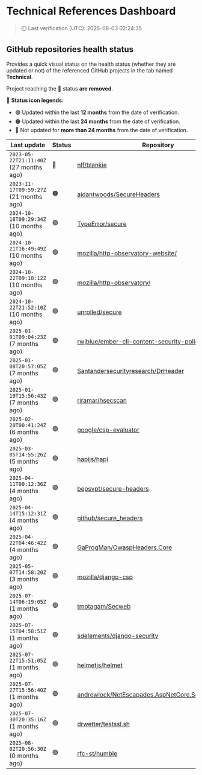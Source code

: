 
# Technical References Dashboard

> :timer_clock: Last verification (UTC): 2025-08-03 02:24:35

## GitHub repositories health status

Provides a quick visual status on the health status (whether they are updated or not) of the referenced GitHub projects in the tab named **Technical**.

Project reaching the :red_circle: status **are removed**.

:speech_balloon: **Status icon legends:**

* :green_circle: Updated within the last **12 months** from the date of verification.
* :orange_circle: Updated within the last **24 months** from the date of verification.
* :red_circle: Not updated for **more than 24 months** from the date of verification.

| Last update | Status | Repository |
| --- | --- | --- |
| `2023-05-22T21:11:40Z` (27 months ago) | :red_circle: | [nlf/blankie](https://github.com/nlf/blankie) |
| `2023-11-17T09:59:27Z` (21 months ago) | :orange_circle: | [aidantwoods/SecureHeaders](https://github.com/aidantwoods/SecureHeaders) |
| `2024-10-18T09:29:34Z` (10 months ago) | :green_circle: | [TypeError/secure](https://github.com/TypeError/secure) |
| `2024-10-21T16:49:49Z` (10 months ago) | :green_circle: | [mozilla/http-observatory-website/](https://github.com/mozilla/http-observatory-website/) |
| `2024-10-22T09:18:12Z` (10 months ago) | :green_circle: | [mozilla/http-observatory/](https://github.com/mozilla/http-observatory/) |
| `2024-10-22T21:52:10Z` (10 months ago) | :green_circle: | [unrolled/secure](https://github.com/unrolled/secure) |
| `2025-01-01T09:04:23Z` (7 months ago) | :green_circle: | [rwjblue/ember-cli-content-security-policy/](https://github.com/rwjblue/ember-cli-content-security-policy/) |
| `2025-01-08T20:57:05Z` (7 months ago) | :green_circle: | [Santandersecurityresearch/DrHeader](https://github.com/Santandersecurityresearch/DrHeader) |
| `2025-01-19T15:56:43Z` (7 months ago) | :green_circle: | [riramar/hsecscan](https://github.com/riramar/hsecscan) |
| `2025-02-20T00:41:24Z` (6 months ago) | :green_circle: | [google/csp-evaluator](https://github.com/google/csp-evaluator) |
| `2025-03-05T14:55:26Z` (5 months ago) | :green_circle: | [hapijs/hapi](https://github.com/hapijs/hapi) |
| `2025-04-11T00:12:36Z` (4 months ago) | :green_circle: | [bepsvpt/secure-headers](https://github.com/bepsvpt/secure-headers) |
| `2025-04-14T15:12:31Z` (4 months ago) | :green_circle: | [github/secure_headers](https://github.com/github/secure_headers) |
| `2025-04-22T04:46:42Z` (4 months ago) | :green_circle: | [GaProgMan/OwaspHeaders.Core](https://github.com/GaProgMan/OwaspHeaders.Core) |
| `2025-05-07T14:58:20Z` (3 months ago) | :green_circle: | [mozilla/django-csp](https://github.com/mozilla/django-csp) |
| `2025-07-14T06:19:05Z` (1 months ago) | :green_circle: | [tmotagam/Secweb](https://github.com/tmotagam/Secweb) |
| `2025-07-15T04:58:51Z` (1 months ago) | :green_circle: | [sdelements/django-security](https://github.com/sdelements/django-security) |
| `2025-07-22T15:51:05Z` (1 months ago) | :green_circle: | [helmetjs/helmet](https://github.com/helmetjs/helmet) |
| `2025-07-27T15:56:40Z` (1 months ago) | :green_circle: | [andrewlock/NetEscapades.AspNetCore.SecurityHeaders](https://github.com/andrewlock/NetEscapades.AspNetCore.SecurityHeaders) |
| `2025-07-30T20:35:16Z` (1 months ago) | :green_circle: | [drwetter/testssl.sh](https://github.com/drwetter/testssl.sh) |
| `2025-08-02T20:56:30Z` (0 months ago) | :green_circle: | [rfc-st/humble](https://github.com/rfc-st/humble) |

